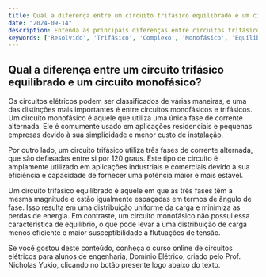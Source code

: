 ```yaml
---
title: Qual a diferença entre um circuito trifásico equilibrado e um circuito monofásico?
date: "2024-09-14"
description: Entenda as principais diferenças entre circuitos trifásicos equilibrados e circuitos monofásicos no contexto de engenharia elétrica.
keywords: ['Resolvido', 'Trifásico', 'Complexo', 'Monofásico', 'Equilibrado', 'Fator', 'Circuito']
---
```


## Qual a diferença entre um circuito trifásico equilibrado e um circuito monofásico?

Os circuitos elétricos podem ser classificados de várias maneiras, e uma das distinções mais importantes é entre circuitos monofásicos e trifásicos. Um circuito monofásico é aquele que utiliza uma única fase de corrente alternada. Ele é comumente usado em aplicações residenciais e pequenas empresas devido à sua simplicidade e menor custo de instalação.

Por outro lado, um circuito trifásico utiliza três fases de corrente alternada, que são defasadas entre si por 120 graus. Este tipo de circuito é amplamente utilizado em aplicações industriais e comerciais devido à sua eficiência e capacidade de fornecer uma potência maior e mais estável. 

Um circuito trifásico equilibrado é aquele em que as três fases têm a mesma magnitude e estão igualmente espaçadas em termos de ângulo de fase. Isso resulta em uma distribuição uniforme da carga e minimiza as perdas de energia. Em contraste, um circuito monofásico não possui essa característica de equilíbrio, o que pode levar a uma distribuição de carga menos eficiente e maior susceptibilidade a flutuações de tensão.

Se você gostou deste conteúdo, conheça o curso online de circuitos elétricos para alunos de engenharia, Domínio Elétrico, criado pelo Prof. Nicholas Yukio, clicando no botão presente logo abaixo do texto.